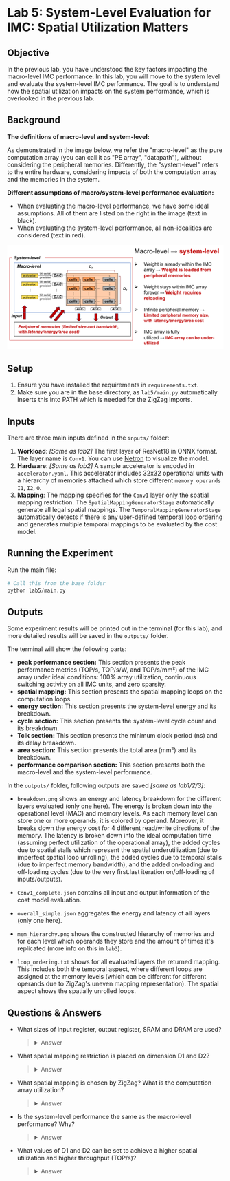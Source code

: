 # Lab 5: System-Level Evaluation for IMC: Spatial Utilization Matters

## Objective
In the previous lab, you have understood the key factors impacting the macro-level IMC performance.
In this lab, you will move to the system level and evaluate the system-level IMC performance.
The goal is to understand how the spatial utilization impacts on the system performance, which is overlooked in the previous lab.

## Background

**The definitions of macro-level and system-level:**

As demonstrated in the image below, we refer the "macro-level" as the pure computation array (you can call it as "PE array", "datapath"), without considering the peripheral memories.
Differently, the "system-level" refers to the entire hardware, considering impacts of both the computation array and the memories in the system.

**Different assumptions of macro/system-level performance evaluation:**
- When evaluating the macro-level performance, we have some ideal assumptions. All of them are listed on the right in the image (text in black).
- When evaluating the system-level performance, all non-idealities are considered (text in red).

<img src="./lab5.png" title="IMC: Macro-level vs. System-level">

## Setup
1. Ensure you have installed the requirements in `requirements.txt`.
2. Make sure you are in the base directory, as `lab5/main.py` automatically inserts this into PATH which is needed for the ZigZag imports.

## Inputs
There are three main inputs defined in the `inputs/` folder:
1. **Workload**: _[Same as lab2]_ The first layer of ResNet18 in ONNX format. The layer name is `Conv1`. You can use [Netron](https://netron.app) to visualize the model.
2. **Hardware**: _[Same as lab2]_ A sample accelerator is encoded in `accelerator.yaml`. This accelerator includes 32x32 operational units with a hierarchy of memories attached which store different `memory operands` `I1`, `I2`, `O`.
3. **Mapping**: The mapping specifies for the `Conv1` layer only the spatial mapping restriction. The `SpatialMappingGeneratorStage` automatically generate all legal spatial mappings. The `TemporalMappingGeneratorStage` automatically detects if there is any user-defined temporal loop ordering and generates multiple temporal mappings to be evaluated by the cost model.

## Running the Experiment

Run the main file:
```python
# Call this from the base folder
python lab5/main.py
```

## Outputs
Some experiment results will be printed out in the terminal (for this lab), and more detailed results will be saved in the `outputs/` folder.

The terminal will show the following parts:

- **peak performance section:** This section presents the peak performance metrics (TOP/s, TOP/s/W, and TOP/s/mm²) of the IMC array under ideal conditions: 100% array utilization, continuous switching activity on all IMC units, and zero sparsity.
- **spatial mapping:** This section presents the spatial mapping loops on the computation loops.
- **energy section:** This section presents the system-level energy and its breakdown.
- **cycle section:** This section presents the system-level cycle count and its breakdown.
- **Tclk section:** This section presents the minimum clock period (ns) and its delay breakdown.
- **area section:** This section presents the total area (mm²) and its breakdown.
- **performance comparison section:** This section presents both the macro-level and the system-level performance.

In the `outputs/` folder, following outputs are saved _[same as lab1/2/3]_:


- `breakdown.png` shows an energy and latency breakdown for the different layers evaluated (only one here). The energy is broken down into the operational level (MAC) and memory levels. As each memory level can store one or more operands, it is colored by operand. Moreover, it breaks down the energy cost for 4 different read/write directions of the memory. The latency is broken down into the ideal computation time (assuming perfect utilization of the operational array), the added cycles due to spatial stalls which represent the spatial underutilization (due to imperfect spatial loop unrolling), the added cycles due to temporal stalls (due to imperfect memory bandwidth), and the added on-loading and off-loading cycles (due to the very first.last iteration on/off-loading of inputs/outputs).

- `Conv1_complete.json` contains all input and output information of the cost model evaluation. 

- `overall_simple.json` aggregates the energy and latency of all layers (only one here).

- `mem_hierarchy.png` shows the constructed hierarchy of memories and for each level which operands they store and the amount of times it's replicated (more info on this in `lab3`).

- `loop_ordering.txt` shows for all evaluated layers the returned mapping. This includes both the temporal aspect, where different loops are assigned at the memory levels (which can be different for different operands due to ZigZag's uneven mapping representation). The spatial aspect shows the spatially unrolled loops.


## Questions & Answers

- What sizes of input register, output register, SRAM and DRAM are used?
    > <details>
    > <summary>Answer</summary>
    >
    > By checking the `inputs/hardware/accelerator.yaml`, it can be seen that:
    > - Input register: 8b (1B)
    > - Output register: 16b (2B)
    > - SRAM: 2097152b (256KB)
    > - DRAM: 8589934592b (1GB)
    >
    > </details>

- What spatial mapping restriction is placed on dimension D1 and D2?
    > <details>
    > <summary>Answer</summary>
    >
    > You can get this information by checking `inputs/mapping/mapping.yaml`. Using the keyword **spatial_mapping_hint**, ZigZag is explicitly directed to allow spatial mapping only for:
    > - The K dimension on D1
    > - The C dimension on D2
    >
    > </details>

- What spatial mapping is chosen by ZigZag? What is the computation array utilization?
    > <details>
    > <summary>Answer</summary>
    >
    > From the terminal output (or from the output file `Vonv1_complete.json`), the chosen spatial mapping by ZigZag is:
    > - D1: (K, 32)
    > - D2: (C, 3)
    > 
    > Deriving from `inputs/hardware/accelerator.yaml`, the computation array in total has 32×32 PEs. Based on the spatial mapping above, the utilized PE count = 32×3.
    >
    > Therefore, the spatial utilization is: (32×3)/(32×32)=9.375%. This means the PE array is severely under-utilized.
    >
    > </details>
  
- Is the system-level performance the same as the macro-level performance? Why?
    > <details>
    > <summary>Answer</summary>
    >
    > From the terminal outputs, the system-level performance are all lower than the macro-level performance:
    > - TOP/s: considering the spatial utilization is 9.375%, the system-level TOP/s is 9.375% of the macro-level TOP/s.
    > - TOP/s/W: the system-level energy efficiency is lower due to two reasons:
    > - - **PE under-utilization:** almost the same macro-level energy (dominated by ADCs) is spent for AIMC even when the PE array is under-utilized.
    > - - **Peripheral memories:** energy is also spent on peripheral memories to read inputs and write back outputs.
    > - TOP/s/mm²: the system-level computation density is lower due to two reasons:
    > - - **Lower throughput:** the TOP/s is lower due to the spatial under-utilization of the PE array.
    > - - **Peripheral memories:** area is also spent on peripheral memories.
    >
    > </details>
  
- What values of D1 and D2 can be set to achieve a higher spatial utilization and higher throughput (TOP/s)?
    > <details>
    > <summary>Answer</summary>
    >
    > To increase the spatial utilization and the throughput, it's important to firstly understand why the spatial utilization is not 100% in current hardware. Analyzing the layer shape (which can be found in `/outputs/accelerator1-resnet18_first_layer/Conv1_complete.json`), the K and C loops are in size of 64 and 3, respectively. This helps understand why (K, 32) and (C, 3) are unrolled on D1 and D2 dimensions.
    > - D1: the spatial unrolling is limited by the hardware capability, as the hardware only support an unrolling up to 32.
    > - D2: the spatial unrolling is limited by the layer shape, as there is only a size of 3 can be unrolled on C loop.
    >
    > With such understanding, we can improve the throughput by adapting configurations for both D1 and D2:
    > - D1: increasing D1 to 64 definitely will double the throughput, as now (K, 64) can be unrolled.
    > - D2: reducing D2 to 3 can increase utilization but doesn't improve throughput. So what other options do we have for throughput improvement? Since D2 is underutilized due to insufficient loop size for unrolling, we should consider using a larger loop. Given the constraints of weight stationary dataflow, our options are limited to C, FX, and FY dimensions. In this lab, we can modify the mapping on D2 to use FX instead, which has a larger loop size of 7 compared to C.
    >
    > </details>